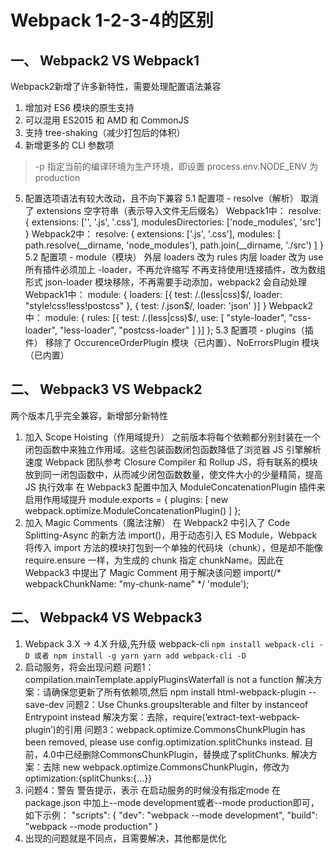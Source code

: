 # Webpack 1-2-3-4的区别

## 一、 Webpack2 VS Webpack1

Webpack2新增了许多新特性，需要处理配置语法兼容

1. 增加对 ES6 模块的原生支持
2. 可以混用 ES2015 和 AMD 和 CommonJS
3. 支持 tree-shaking（减少打包后的体积）
4. 新增更多的 CLI 参数项
> -p 指定当前的编译环境为生产环境，即设置 process.env.NODE_ENV 为 production
5. 配置选项语法有较大改动，且不向下兼容
    5.1 配置项 - resolve（解析）
    取消了 extensions 空字符串（表示导入文件无后缀名）
    Webpack1中：
      resolve: {
        extensions: ['', '.js', '.css'],
        modulesDirectories: ['node_modules', 'src']
      }
    Webpack2中：
      resolve: {
        extensions: ['.js', '.css'],
        modules: [
            path.resolve(__dirname, 'node_modules'),
            path.join(__dirname, './src')
        ]
      }
    5.2 配置项 - module（模块）
    外层 loaders 改为 rules
    内层 loader 改为 use
    所有插件必须加上 -loader，不再允许缩写
    不再支持使用!连接插件，改为数组形式
    json-loader 模块移除，不再需要手动添加，webpack2 会自动处理
    Webpack1中：
      module: {
          loaders: [{
              test: /\.(less|css)$/,
              loader: "style!css!less!postcss"
          }, {
              test: /\.json$/,
              loader: 'json'
          }]
      }
    Webpack2中：
      module: {
        rules: [{
          test: /\.(less|css)$/,
          use: [
            "style-loader",
            "css-loader",
            "less-loader",
            "postcss-loader"
          ]
        }]
      };
    5.3 配置项 - plugins（插件）
    移除了 OccurenceOrderPlugin 模块（已内置）、NoErrorsPlugin 模块（已内置）

## 二、 Webpack3 VS Webpack2

  两个版本几乎完全兼容，新增部分新特性
  1. 加入 Scope Hoisting（作用域提升）
    之前版本将每个依赖都分别封装在一个闭包函数中来独立作用域。这些包装函数闭包函数降低了浏览器 JS 引擎解析速度
    Webpack 团队参考 Closure Compiler 和 Rollup JS，将有联系的模块放到同一闭包函数中，从而减少闭包函数数量，使文件大小的少量精简，提高 JS 执行效率
    在 Webpack3 配置中加入 ModuleConcatenationPlugin 插件来启用作用域提升
    module.exports = {
        plugins: [
            new webpack.optimize.ModuleConcatenationPlugin()
        ]
    };
  2. 加入 Magic Comments（魔法注解）
    在 Webpack2 中引入了 Code Splitting-Async 的新方法 import()，用于动态引入 ES Module，Webpack 将传入 import 方法的模块打包到一个单独的代码块（chunk），但是却不能像 require.ensure 一样，为生成的 chunk 指定 chunkName。因此在 Webpack3 中提出了 Magic Comment 用于解决该问题
    import(/* webpackChunkName: "my-chunk-name" */ 'module');

## 二、 Webpack4 VS Webpack3

  1. Webpack 3.X -> 4.X 升级,先升级 webpack-cli
    ```
    npm install webpack-cli -D
    或者
    npm install -g yarn
    yarn add webpack-cli -D
    ```
  2. 启动服务，将会出现问题
    问题1：compilation.mainTemplate.applyPluginsWaterfall is not a function
      解决方案：请确保您更新了所有依赖项,然后 npm install html-webpack-plugin --save-dev
    问题2：Use Chunks.groupsIterable and filter by instanceof Entrypoint instead
      解决方案：去除，require(‘extract-text-webpack-plugin’)的引用
    问题3：webpack.optimize.CommonsChunkPlugin has been removed, please use config.optimization.splitChunks instead.
      目前，4.0中已经删除CommonsChunkPlugin，替换成了splitChunks.
      解决方案：去除 new webpack.optimize.CommonsChunkPlugin，修改为optimization:{splitChunks:{...}}
  3. 问题4：警告
      警告提示，表示 在启动服务的时候没有指定mode
      在 package.json 中加上--mode development或者--mode production即可，如下示例：
      "scripts": {
        "dev": "webpack --mode development",
        "build": "webpack --mode production"
      }
  4. 出现的问题就是不同点，且需要解决，其他都是优化
